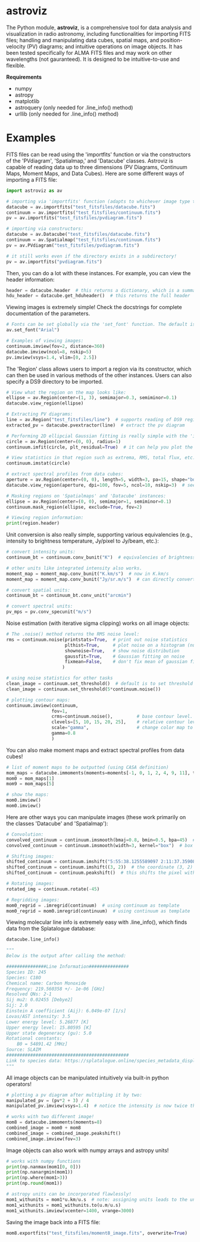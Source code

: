 # astroviz
The Python module, **astroviz**, is a comprehensive tool for data analysis and visualization in radio astronomy, including functionalities for importing FITS files; handling and manipulating data cubes, spatial maps, and position-velocity (PV) diagrams; and intuitive operations on image objects. It has been tested specifically for ALMA FITS files and may work on other wavelengths (not gauranteed). It is designed to be intuitive-to-use and flexible.

**Requirements** 
* numpy
* astropy 
* matplotlib
* astroquery (only needed for .line_info() method)
* urllib (only needed for .line_info() method)

# Examples
FITS files can be read using the 'importfits' function or via the constructors of the 'PVdiagram', 'Spatialmap,' and 'Datacube' classes. Astroviz is capable of reading data up to three dimensions (PV Diagrams, Continuum Maps, Moment Maps, and Data Cubes). Here are some different ways of importing a FITS file:
```python
import astroviz as av

# importing via 'importfits' function (adapts to whichever image type the FITS file contains):
datacube = av.importfits("test_fitsfiles/datacube.fits")
continuum = av.importfits("test_fitsfiles/continuum.fits")
pv = av.importfits("test_fitsfiles/pvdiagram.fits")

# importing via constructors:
datacube = av.Datacube("test_fitsfiles/datacube.fits")
continuum = av.Spatialmap("test_fitsfiles/continuum.fits")
pv = av.PVdiagram("test_fitsfiles/pvdiagram.fits")

# it still works even if the directory exists in a subdirectory! 
pv = av.importfits("pvdiagram.fits")
```

Then, you can do a lot with these instances. For example, you can view the header information:
```python
header = datacube.header  # this returns a dictionary, which is a summary of the full header
hdu_header = datacube.get_hduheader()  # this returns the full header
```

Viewing images is extremely simple! Check the docstrings for complete documentation of the parameters.
```python
# Fonts can be set globally via the 'set_font' function. The default is Times New Roman.
av.set_font("Arial")

# Examples of viewing images:
continuum.imview(fov=2, distance=360)
datacube.imview(ncol=8, nskip=5)
pv.imview(vsys=1.4, vlim=[0, 2.5])
```

The 'Region' class allows users to import a region via its constructor, which can then be used in various methods of the other instances. Users can also specify a DS9 directory to be imported.
```python
# View what the region on the map looks like:
ellipse = av.Region(center=(1, 3), semimajor=0.3, semiminor=0.1)
datacube.view_region(ellipse)

# Extracting PV diagrams:
line = av.Region("test_fitsfiles/line")  # supports reading of DS9 regions.
extracted_pv = datacube.pvextractor(line)  # extract the pv diagram

# Performing 2D ellipcial Gaussian fitting is really simple with the 'imfit' method:
circle = av.Region(center=(0, 0), radius=1)
continuum.imfit(circle, plt_residual=True)  # it can help you plot the residual!

# View statistics in that region such as extrema, RMS, total flux, etc.:
continuum.imstat(circle)

# extract spectral profiles from data cubes:
aperture = av.Region(center=(0, 0), length=5, width=3, pa=15, shape="box")  # create a box
datacube.view_region(aperture, dpi=100, fov=5, ncol=10, nskip=3)  # see what it looks like on the map

# Masking regions on 'Spatialmaps' and 'Datacube' instances:
ellipse = av.Region(center=(0, 0), semimajor=1, semiminor=0.1)
continuum.mask_region(ellipse, exclude=True, fov=2)

# Viewing region information:
print(region.header)
```

Unit conversion is also really simple, supporting various equivalencies (e.g., intensity to brightness temperature, Jy/pixel to Jy/beam, etc.):
```python
# convert intensity units:
continuum_bt = continuum.conv_bunit("K")  # equivalencies of brightness temperature/pixel/beam is supported!

# other units like integrated intensity also works.
moment_map = moment_map.conv_bunit("K.km/s")  # now in K.km/s
moment_map = moment_map.conv_bunit("Jy/sr.m/s")  # can directly convert as long as the units are equivalent!

# convert spatial units:
continuum_bt = continuum_bt.conv_unit("arcmin")

# convert spectral units:
pv_mps = pv.conv_specunit("m/s")
```

Noise estimation (with iterative sigma clipping) works on all image objects:
```python
# The .noise() method returns the RMS noise level:
rms = continuum.noise(printstats=True,  # print out noise statistics
                      plthist=True,     # plot noise on a histogram (number of pixels VS intensity)
                      shownoise=True,   # show noise distribution
                      gaussfit=True,    # Gaussian fitting on noise
                      fixmean=False,    # don't fix mean of gaussian fitting to 0.
                     )

# using noise statistics for other tasks
clean_image = continuum.set_threshold()  # default is to set threshold to 3 sigma
clean_image = continuum.set_threshold(5*continuum.noise())

# plotting contour maps:
continuum.imview(continuum,
                 fov=1, 
                 crms=continuum.noise(),         # base contour level. Default (None) is also the noise estimated from contour map.
                 clevels=[5, 10, 15, 20, 25],    # relative contour levels
                 scale="gamma",                  # change color map to gamma scale
                 gamma=0.8
                 )
```

You can also make moment maps and extract spectral profiles from data cubes!
```python
# list of moment maps to be outputted (using CASA definition)
mom_maps = datacube.immoments(moments=moments[-1, 0, 1, 2, 4, 9, 11], threshold=3*datacube.noise())  # returns a list
mom0 = mom_maps[1]
mom9 = mom_maps[5]

# show the maps:
mom0.imview()
mom0.imview()
```

Here are other ways you can manipulate images (these work primarily on the classes 'Datacube' and 'Spatialmap'):
```python
# Convolution:
convolved_continuum = continuum.imsmooth(bmaj=0.8, bmin=0.5, bpa=45)  # elliptical Gaussian convolution
convolved_continuum = continuum.imsmooth(width=3, kernel="box")  # box convolution

# Shifting images:
shifted_continuum = continuum.imshift("5:55:38.1255589097 2:11:37.3590883560") # This coordinate is now (0, 0)
shifted_continuum = continuum.imshift((3, 2))  # the coordinate (3, 2) is now (0, 0)
shifted_continuum = continuum.peakshift()  # this shifts the pixel with the maximum value to the center

# Rotating images:
rotated_img = continuum.rotate(-45)

# Regridding images:
mom0_regrid = .imregrid(continuum)  # using continuum as template
mom0_regrid = mom0.imregrid(continuum)  # using continuum as template
```

Viewing molecular line info is extremely easy with .line_info(), which finds data from the Splatalogue database:
```python
datacube.line_info()

"""
Below is the output after calling the method:

###############Line Information###############
Species ID: 245
Species: C18O
Chemical name: Carbon Monoxide
Frequency: 219.560358 +/- 1e-06 [GHz]
Resolved QNs: 2-1
Sij mu2: 0.02455 [Debye2]
Sij: 2.0
Einstein A coefficient (Aij): 6.049e-07 [1/s]
Lovas/AST intensity: 3.5
Lower energy level: 5.26877 [K]
Upper energy level: 15.80595 [K]
Upper state degeneracy (gu): 5.0
Rotational constants:
    B0 = 54891.42 [MHz]
Source: SLAIM
##############################################
Link to species data: https://splatalogue.online/species_metadata_displayer.php?species_id=245 
"""
```

All image objects can be manipulated intuitively via built-in python operators!
```python
# plotting a pv diagram after multipling it by two:
manipulated_pv = (pv*2 + 3) / 4
manipulated_pv.imview(vsys=1.4)  # notice the intensity is now twice the value.

# works with two different image!
mom8 = datacube.immoments(moments=8)
combined_image = mom0 + mom8
combined_image = combined_image.peakshift()
combined_image.imview(fov=3)
```

Image objects can also work with numpy arrays and astropy units!
```python
# works with numpy functions
print(np.nanmax(mom1[0, 0]))
print(np.nanargmin(mom1))
print(np.where(mom1>3))
print(np.round(mom1))

# astropy units can be incorporated flawlessly!
mom1_withunits = mom1*u.km/u.s  # note: assigning units leads to the unit in the image header being overwritten
mom1_withunits = mom1_withunits.to(u.m/u.s)
mom1_withunits.imview(vcenter=1400, vrange=3000)
```

Saving the image back into a FITS file:
```python
mom8.exportfits("test_fitsfiles/moment8_image.fits", overwrite=True)
```
